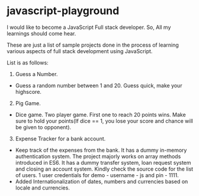 # javascript-playground

I would like to become a JavaScript Full stack developer. So, All my learnings should come hear.

These are just a list of sample projects done in the process of learning various aspects of full stack development using JavaScript.

List is as follows:
1. Guess a Number.
  * Guess a random number between 1 and 20. Guess quick, make your highscore.
2. Pig Game.
  * Dice game. Two player game. First one to reach 20 points wins. Make sure to hold your points(If dice == 1, you lose your score and chance will be given to opponent).
3. Expense Tracker for a bank account.
  * Keep track of the expenses from the bank. It has a dummy in-memory authentication system. The project majorly works on array methods introduced in ES6. It has a dummy transfer system, loan request system and closing an account system. Kindly check the source code for the list of users. 1 user credentials for demo - username - js and pin - 1111.
  * Added Internationalization of dates, numbers and currencies based on locale and currencies.

